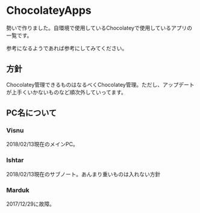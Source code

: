 # ChocolateyApps
勢いで作りました。自環境で使用しているChocolateyで使用しているアプリの一覧です。

参考になるようであれば参考にしてみてください。

## 方針
Chocolatey管理できるものはなるべくChocolatey管理。ただし、アップデートが上手くいかないものなど順次外していってます。

## PC名について

### Visnu
2018/02/13現在のメインPC。

### Ishtar
2018/02/13現在のサブノート。あんまり重いものは入れない方針

### Marduk
2017/12/29に故障。